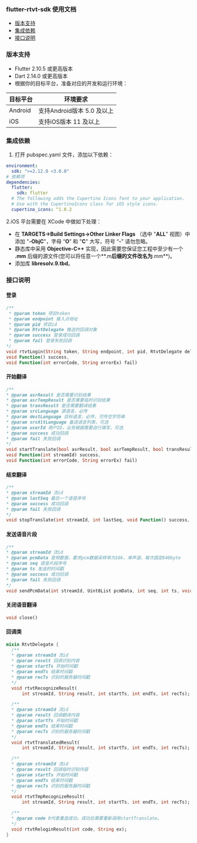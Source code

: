 ### flutter-rtvt-sdk 使用文档
- [版本支持](#版本支持)
- [集成依赖](#集成依赖)
- [接口说明](#接口说明)

### 版本支持
- Flutter 2.10.5 或更高版本
- Dart 2.14.0 或更高版本
- 根据你的目标平台，准备对应的开发和运行环境：

| 目标平台 | 环境要求 |
| --- | --- |
| Android   | 支持Android版本 5.0 及以上  |
| iOS   | 支持iOS版本 11 及以上  |


### 集成依赖
1. 打开 pubspec.yaml 文件，添加以下依赖：
```yaml  {.line-numbers}
environment:
  sdk: ">=2.12.0 <3.0.0"
# 依赖项
dependencies:
  flutter:
    sdk: flutter
  # The following adds the Cupertino Icons font to your application.
  # Use with the CupertinoIcons class for iOS style icons.
  cupertino_icons: ^1.0.2
```

2.iOS 平台需要在 XCode 中做如下处理：
- 在 **TARGETS->Build Settings->Other Linker Flags** （选中 "**ALL**" 视图）中添加 "**-ObjC**"，字母 “**O**” 和 "**C**" 大写，符号 “**-**” 请勿忽略。
- 静态库中采用 **Objective-C++** 实现，因此需要您保证您工程中至少有一个 **.mm** 后缀的源文件(您可以将任意一个**.m**后缀的文件改名为**.mm**)。
- 添加库 **libresolv.9.tbd**。


###  接口说明
#### 登录
```dart {.line-numbers}
/**
 * @param token 项目token
 * @param endpoint 接入点地址
 * @param pid 项目id
 * @param RtvtDelegate 推送的回调对象
 * @param success 登录成功回调
 * @param fail 登录失败回调
*/
void rtvtLogin(String token, String endpoint, int pid, RtvtDelegate delegate,
void Function() success,
void Function(int errorCode, String errorEx) fail)
```

#### 开始翻译
```dart {.line-numbers}
/**
* @param asrResult 是否需要识别结果
* @param asrTempResult 是否需要临时识别结果
* @param transResult 是否需要翻译结果
* @param srcLanguage 源语言，必传
* @param destLanguage 目标语言，必传，可传空字符串
* @param srcAltLanguage 备选语言列表，可选
* @param userId 用户ID，业务根据需要自行填写，可选
* @param success 成功回调
* @param fail 失败回调
*/
void startTranslate(bool asrResult, bool asrTempResult, bool transResult, String srcLanguage, String destLanguage, List[String] srcAltLanguage, String userId,
void Function(int streamId) success,
void Function(int errorCode, String errorEx) fail)
```
#### 结束翻译
```dart {.line-numbers}
/**
* @param streamId 流id
* @param lastSeq 最后一个语音序号
* @param success 成功回调
* @param fail 失败回调
*/
void stopTranslate(int streamId, int lastSeq, void Function() success, void Function(int errorCode, String errorEx) fail)
```
#### 发送语音片段
```dart {.line-numbers}
/**
* @param streamId 流id
* @param pcmData 音频数据，要求pcm数据采样率为16k，单声道，每次固定640byte
* @param seq 语音片段序号
* @param ts 发送的时间戳
* @param success 成功回调
* @param fail 失败回调
*/
void sendPcmData(int streamId, Uint8List pcmData, int seq, int ts, void Function() success, void Function(int errorCode, String errorEx) fail)
```

#### 关闭语音翻译
```dart {.line-numbers}
void close()
```
#### 回调类
```dart {.line-numbers}
mixin RtvtDelegate {
  /**
  * @param streamId 流id
  * @param result 回调识别内容
  * @param startTs 开始时间戳
  * @param endTs 结束时间戳
  * @param recTs 识别的服务器时间戳
  */
  void rtvtRecognizeResult(
      int streamId, String result, int startTs, int endTs, int recTs);

  /**
  * @param streamId 流id
  * @param result 回调翻译内容
  * @param startTs 开始时间戳
  * @param endTs 结束时间戳
  * @param recTs 识别的服务器时间戳
  */
  void rtvtTranslatedResult(
      int streamId, String result, int startTs, int endTs, int recTs);

  /**
  * @param streamId 流id
  * @param result 回调临时识别内容
  * @param startTs 开始时间戳
  * @param endTs 结束时间戳
  * @param recTs 识别的服务器时间戳
  */
  void rtvtTmpRecognizeResult(
      int streamId, String result, int startTs, int endTs, int recTs);

  /**
  * @param code 0代表重连成功。成功后需要重新调用startTranslate。
  */
  void rtvtReloginResult(int code, String ex);
}
```
